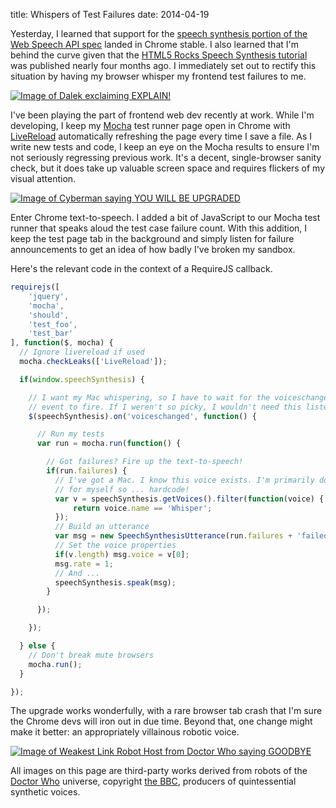 title: Whispers of Test Failures
date: 2014-04-19

Yesterday, I learned that support for the [speech synthesis portion of the Web Speech API spec](https://dvcs.w3.org/hg/speech-api/raw-file/tip/speechapi.html#tts-section) landed in Chrome stable. I also learned that I'm behind the curve given that the [HTML5 Rocks Speech Synthesis tutorial](http://updates.html5rocks.com/2014/01/Web-apps-that-talk---Introduction-to-the-Speech-Synthesis-API) was published nearly four months ago. I immediately set out to rectify this situation by having my browser whisper my frontend test failures to me.

<div class="centered">
  <a href="http://s1000.photobucket.com/user/LanningCk/media/Gifs/explain.gif.html" target="_blank"><img src="http://i1000.photobucket.com/albums/af128/LanningCk/Gifs/explain.gif" class="rounded" alt="Image of Dalek exclaiming EXPLAIN!"/></a>
</div>

I've been playing the part of frontend web dev recently at work. While I'm developing, I keep my [Mocha](http://visionmedia.github.io/mocha/) test runner page open in Chrome with [LiveReload](http://livereload.com/) automatically refreshing the page every time I save a file. As I write new tests and code, I keep an eye on the Mocha results to ensure I'm not seriously regressing previous work. It's a decent, single-browser sanity check, but it does take up valuable screen space and requires flickers of my visual attention.

<div class="centered">
  <a href="http://imgur.com/J41wqlY"><img class="rounded" src="http://i.imgur.com/J41wqlY.jpg" alt="Image of Cyberman saying YOU WILL BE UPGRADED" title="Hosted by imgur.com" /></a>
</div>

Enter Chrome text-to-speech. I added a bit of JavaScript to our Mocha test runner that speaks aloud the test case failure count. With this addition, I keep the test page tab in the background and simply listen for failure announcements to get an idea of how badly I've broken my sandbox.

Here's the relevant code in the context of a RequireJS callback.

```javascript
requirejs([
    'jquery',
    'mocha',
    'should',
    'test_foo',
    'test_bar'
], function($, mocha) {
  // Ignore livereload if used
  mocha.checkLeaks(['LiveReload']);

  if(window.speechSynthesis) {

    // I want my Mac whispering, so I have to wait for the voiceschanged
    // event to fire. If I weren't so picky, I wouldn't need this listener.
    $(speechSynthesis).on('voiceschanged', function() {

      // Run my tests
      var run = mocha.run(function() {

        // Got failures? Fire up the text-to-speech!
        if(run.failures) {
          // I've got a Mac. I know this voice exists. I'm primarily doing this
          // for myself so ... hardcode!
          var v = speechSynthesis.getVoices().filter(function(voice) {
              return voice.name == 'Whisper';
          });
          // Build an utterance
          var msg = new SpeechSynthesisUtterance(run.failures + 'failed');
          // Set the voice properties
          if(v.length) msg.voice = v[0];
          msg.rate = 1;
          // And ...
          speechSynthesis.speak(msg);
        }

      });

    });

  } else {
    // Don't break mute browsers
    mocha.run();
  }

});
```

The upgrade works wonderfully, with a rare browser tab crash that I'm sure the Chrome devs will iron out in due time. Beyond that, one change might make it better: an appropriately villainous robotic voice.

<div class="centered">
  <a href="http://imgur.com/CvoLSHs"><img class="rounded" src="http://i.imgur.com/CvoLSHs.jpg?1" title="Hosted by imgur.com" alt="Image of Weakest Link Robot Host from Doctor Who saying GOODBYE" /></a>
</div>

<p class="footnote">All images on this page are third-party works derived from robots of the <a href="http://www.bbc.co.uk/programmes/b006q2x0">Doctor Who</a> universe, copyright <a href="http://www.bbc.com">the BBC</a>, producers of quintessential synthetic voices.</p>